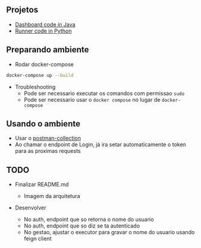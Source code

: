 ## Projetos

- [Dashboard code in Java](https://github.com/kielsonzinn/Dashboard-gestao-API)
- [Runner code in Python](https://github.com/andreruizrt/automatic-code-review-dashboard-runner/tree/kafka_consumer)

## Preparando ambiente

- Rodar docker-compose
```sh
docker-compose up --build
```

- Troubleshooting
    - Pode ser necessario executar os comandos com permissao `sudo`
    - Pode ser necessario usar o `docker compose` no lugar de `docker-compose`

## Usando o ambiente

- Usar o [postman-collection](https://github.com/andreruizrt/acr-gateway/blob/main/DashboardRequest.postman_collection.json)
- Ao chamar o endpoint de Login, já ira setar automaticamente o token para as proximas requests

## TODO

-  Finalizar README.md
    - Imagem da arquitetura

- Desenvolver
    - No auth, endpoint que so retorna o nome do usuario
    - No auth, endpoint que so diz se ta autenticado
    - No gestao, ajustar o executor para gravar o nome do usuario usando feign client